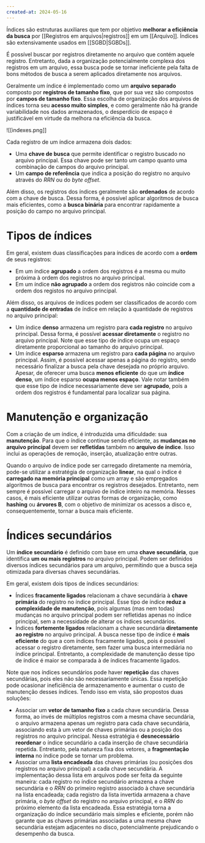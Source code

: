 ```yaml
---
created-at: 2024-05-16
---
```


Índices são estruturas auxiliares que tem por objetivo **melhorar a eficiência da busca** por [[Registros em arquivos|registros]] em um [[Arquivo]]. Índices são extensivamente usados em [[SGBD|SGBDs]].

É possível buscar por registros diretamente no arquivo que contém aquele registro. Entretanto, dada a organização potencialmente complexa dos registros em um arquivo, essa busca pode se tornar ineficiente pela falta de bons métodos de busca a serem aplicados diretamente nos arquivos.

Geralmente um índice é implementado como um **arquivo separado** composto por **registros de tamanho fixo**, que por sua vez são compostos por **campos de tamanho fixo**. Essa escolha de organização dos arquivos de índices torna seu **acesso muito simples**, e como geralmente não há grande variabilidade nos dados armazenados, o desperdício de espaço é justificável em virtude da melhora na eficiência da busca.

![[indexes.png]]

Cada registro de um índice armazena dois dados:

-   Uma **chave de busca** que permite identificar o registro buscado no arquivo principal. Essa chave pode ser tanto um campo quanto uma combinação de campos do arquivo principal.
-   Um **campo de referência** que indica a posição do registro no arquivo através do *RRN* ou do *byte offset*.

Além disso, os registros dos índices geralmente são **ordenados** de acordo com a chave de busca. Dessa forma, é possível aplicar algoritmos de busca mais eficientes, como a **busca binária** para encontrar rapidamente a posição do campo no arquivo principal.

# Tipos de índices

Em geral, existem duas classificações para índices de acordo com a **ordem** de seus registros:

-   Em um índice **agrupado** a ordem dos registros é a mesma ou muito próxima à ordem dos registros no arquivo principal.
-   Em um índice **não agrupado** a ordem dos registros não coincide com a ordem dos registos no arquivo principal.

Além disso, os arquivos de índices podem ser classificados de acordo com a **quantidade de entradas** de índice em relação à quantidade de registros no arquivo principal:

-   Um índice **denso** armazena um registro para **cada registro** no arquivo principal. Dessa forma, é possível **acessar diretamente** o registro no arquivo principal. Note que esse tipo de índice ocupa um espaço diretamente proporcional ao tamanho do arquivo principal.
-   Um índice **esparso** armazena um registro para **cada página** no arquivo principal. Assim, é possível acessar apenas a página do registro, sendo necessário finalizar a busca pela chave desejada no próprio arquivo. Apesar, de oferecer uma busca **menos eficiente** do que um **índice denso**, um índice esparso **ocupa menos espaço**. Vale notar também que esse tipo de índice necessariamente deve ser **agrupado**, pois a ordem dos registros é fundamental para localizar sua página.

# Manutenção e organização

Com a criação de um índice, é introduzida uma dificuldade: sua **manutenção**. Para que o índice continue sendo eficiente, as **mudanças no arquivo principal** devem ser **refletidas** também no **arquivo de índice**. Isso inclui as operações de remoção, inserção, atualização entre outras.

Quando o arquivo de índice pode ser carregado diretamente na memória, pode-se utilizar a estratégia de organização **linear**, na qual o índice é **carregado na memória principal** como um array e são empregados algoritmos de busca para encontrar os registros desejados. Entretanto, nem sempre é possível carregar o arquivo de índice inteiro na memória. Nesses casos, é mais eficiente utilizar outras formas de organização, como **hashing** ou **árvores B**, com o objetivo de minimizar os acessos a disco e, consequentemente, tornar a busca mais eficiente.

# Índices secundários

Um **índice secundário** é definido com base em uma **chave secundária**, que identifica **um ou mais registros** no arquivo principal. Podem ser definidos diversos índices secundários para um arquivo, permitindo que a busca seja otimizada para diversas chaves secundárias.

Em geral, existem dois tipos de índices secundários:

-   Índices **fracamente ligados** relacionam a chave secundária à **chave primária** do registro no índice principal. Esse tipo de índice **reduz a complexidade de manutenção**, pois algumas (mas nem todas) mudanças no arquivo principal podem ser refletidas apenas no índice principal, sem a necessidade de alterar os índices secundários.
-   Índices **fortemente ligados** relacionam a chave secundária **diretamente ao registro** no arquivo principal. A busca nesse tipo de índice é **mais eficiente** do que a com índices fracamente ligados, pois é possível acessar o registro diretamente, sem fazer uma busca intermediária no índice principal. Entretanto, a complexidade de manutenção desse tipo de índice é maior se comparada à de índices fracamente ligados.

Note que nos índices secundários pode haver **repetição** das chaves secundárias, pois eles não são necessariamente únicas. Essa repetição pode ocasionar ineficiência de armazenamento e aumentar o custo de manutenção desses índices. Tendo isso em vista, são propostos duas soluções:

-   Associar um **vetor de tamanho fixo** a cada chave secundária. Dessa forma, ao invés de múltiplos registros com a mesma chave secundária, o arquivo armazena apenas um registro para cada chave secundária, associando esta à um vetor de chaves primárias ou a posição dos registros no arquivo principal. Nessa estratégia é **desnecessário reordenar** o índice secundário a cada inserção de chave secundária repetida. Entretanto, pela natureza fixa dos vetores, a **fragmentação interna** no índice pode se tornar um problema.
-   Associar uma **lista encadeada** das chaves primárias (ou posições dos registros no arquivo principal) a cada chave secundária. A implementação dessa lista em arquivos pode ser feita da seguinte maneira: cada registro no índice secundário armazena a chave secundária e o *RRN* do primeiro registro associado à chave secundária na lista encadeada; cada registro da lista invertida armazena a chave primária, o *byte offset* do registro no arquivo principal, e o *RRN* do próximo elemento da lista encadeada. Essa estratégia torna a organização do índice secundário mais simples e eficiente, porém não garante que as chaves primárias associadas a uma mesma chave secundária estejam adjacentes no disco, potencialmente prejudicando o desempenho da busca.